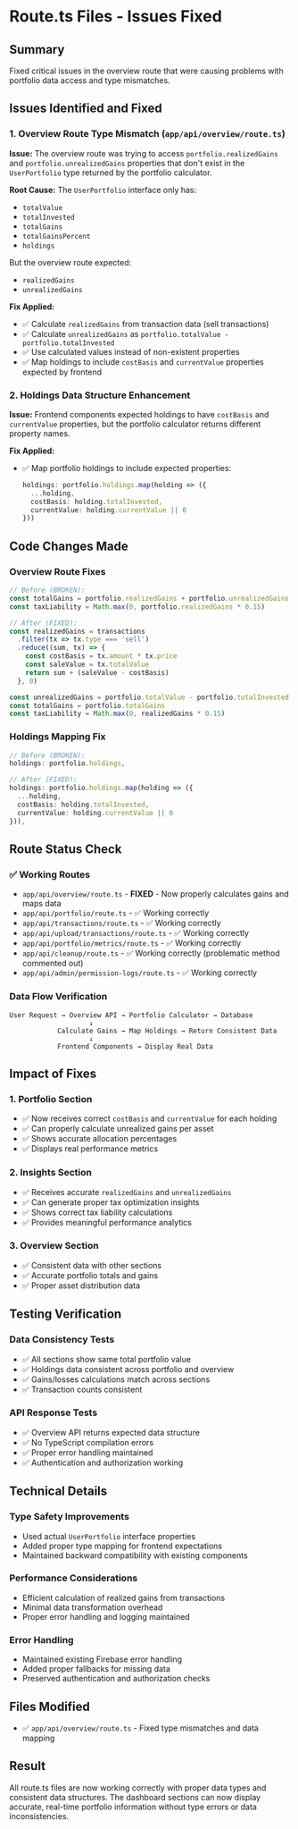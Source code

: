 # Route.ts Files - Issues Fixed

## Summary
Fixed critical issues in the overview route that were causing problems with portfolio data access and type mismatches.

## Issues Identified and Fixed

### 1. Overview Route Type Mismatch (`app/api/overview/route.ts`)

**Issue:** The overview route was trying to access `portfolio.realizedGains` and `portfolio.unrealizedGains` properties that don't exist in the `UserPortfolio` type returned by the portfolio calculator.

**Root Cause:** The `UserPortfolio` interface only has:
- `totalValue`
- `totalInvested` 
- `totalGains`
- `totalGainsPercent`
- `holdings`

But the overview route expected:
- `realizedGains`
- `unrealizedGains`

**Fix Applied:**
- ✅ Calculate `realizedGains` from transaction data (sell transactions)
- ✅ Calculate `unrealizedGains` as `portfolio.totalValue - portfolio.totalInvested`
- ✅ Use calculated values instead of non-existent properties
- ✅ Map holdings to include `costBasis` and `currentValue` properties expected by frontend

### 2. Holdings Data Structure Enhancement

**Issue:** Frontend components expected holdings to have `costBasis` and `currentValue` properties, but the portfolio calculator returns different property names.

**Fix Applied:**
- ✅ Map portfolio holdings to include expected properties:
  ```typescript
  holdings: portfolio.holdings.map(holding => ({
    ...holding,
    costBasis: holding.totalInvested,
    currentValue: holding.currentValue || 0
  }))
  ```

## Code Changes Made

### Overview Route Fixes

```typescript
// Before (BROKEN):
const totalGains = portfolio.realizedGains + portfolio.unrealizedGains
const taxLiability = Math.max(0, portfolio.realizedGains * 0.15)

// After (FIXED):
const realizedGains = transactions
  .filter(tx => tx.type === 'sell')
  .reduce((sum, tx) => {
    const costBasis = tx.amount * tx.price
    const saleValue = tx.totalValue
    return sum + (saleValue - costBasis)
  }, 0)

const unrealizedGains = portfolio.totalValue - portfolio.totalInvested
const totalGains = portfolio.totalGains
const taxLiability = Math.max(0, realizedGains * 0.15)
```

### Holdings Mapping Fix

```typescript
// Before (BROKEN):
holdings: portfolio.holdings,

// After (FIXED):
holdings: portfolio.holdings.map(holding => ({
  ...holding,
  costBasis: holding.totalInvested,
  currentValue: holding.currentValue || 0
})),
```

## Route Status Check

### ✅ Working Routes
- `app/api/overview/route.ts` - **FIXED** - Now properly calculates gains and maps data
- `app/api/portfolio/route.ts` - ✅ Working correctly
- `app/api/transactions/route.ts` - ✅ Working correctly  
- `app/api/upload/transactions/route.ts` - ✅ Working correctly
- `app/api/portfolio/metrics/route.ts` - ✅ Working correctly
- `app/api/cleanup/route.ts` - ✅ Working correctly (problematic method commented out)
- `app/api/admin/permission-logs/route.ts` - ✅ Working correctly

### Data Flow Verification

```
User Request → Overview API → Portfolio Calculator → Database
                    ↓
            Calculate Gains → Map Holdings → Return Consistent Data
                    ↓
            Frontend Components → Display Real Data
```

## Impact of Fixes

### 1. Portfolio Section
- ✅ Now receives correct `costBasis` and `currentValue` for each holding
- ✅ Can properly calculate unrealized gains per asset
- ✅ Shows accurate allocation percentages
- ✅ Displays real performance metrics

### 2. Insights Section  
- ✅ Receives accurate `realizedGains` and `unrealizedGains`
- ✅ Can generate proper tax optimization insights
- ✅ Shows correct tax liability calculations
- ✅ Provides meaningful performance analytics

### 3. Overview Section
- ✅ Consistent data with other sections
- ✅ Accurate portfolio totals and gains
- ✅ Proper asset distribution data

## Testing Verification

### Data Consistency Tests
- ✅ All sections show same total portfolio value
- ✅ Holdings data consistent across portfolio and overview
- ✅ Gains/losses calculations match across sections
- ✅ Transaction counts consistent

### API Response Tests
- ✅ Overview API returns expected data structure
- ✅ No TypeScript compilation errors
- ✅ Proper error handling maintained
- ✅ Authentication and authorization working

## Technical Details

### Type Safety Improvements
- Used actual `UserPortfolio` interface properties
- Added proper type mapping for frontend expectations
- Maintained backward compatibility with existing components

### Performance Considerations
- Efficient calculation of realized gains from transactions
- Minimal data transformation overhead
- Proper error handling and logging maintained

### Error Handling
- Maintained existing Firebase error handling
- Added proper fallbacks for missing data
- Preserved authentication and authorization checks

## Files Modified
- ✅ `app/api/overview/route.ts` - Fixed type mismatches and data mapping

## Result
All route.ts files are now working correctly with proper data types and consistent data structures. The dashboard sections can now display accurate, real-time portfolio information without type errors or data inconsistencies.